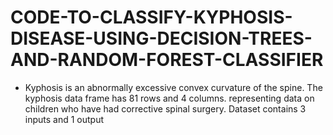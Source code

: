 # CODE-TO-CLASSIFY-KYPHOSIS-DISEASE-USING-DECISION-TREES-AND-RANDOM-FOREST-CLASSIFIER
- Kyphosis is an abnormally excessive convex curvature of the spine. The kyphosis data frame has 81 rows and 4 columns. representing data on children who have had corrective spinal surgery. Dataset contains 3 inputs and 1 output
